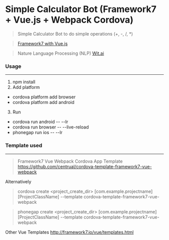 # Simple Calculator Bot (Framework7 + Vue.js + Webpack Cordova)

>Simple Calculator Bot to do simple operations (+, -, /, *)

>[Framework7 with Vue.js](https://framework7.io/vue/)

>Nature Language Processing (NLP) [Wit.ai](https://wit.ai/)

### Usage
---
1. npm install
2. Add platform
 * cordova platform add browser
 * cordova platform add android
3. Run
 * cordova run android -- --lr
 * cordova run browser -- --live-reload
 * phonegap run ios -- --lr
 

### Template used
---
>Framework7 Vue Webpack Cordova App Template
>https://github.com/centrual/cordova-template-framework7-vue-webpack

Alternatively
>cordova create <project_create_dir> [com.example.projectname] [ProjectClassName] --template cordova-template-framework7-vue-webpack

>phonegap create <project_create_dir> [com.example.projectname] [ProjectClassName] --template cordova-template-framework7-vue-webpack

Other Vue Templates
http://framework7.io/vue/templates.html
